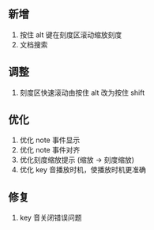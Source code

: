 ## 新增

1. 按住 alt 键在刻度区滚动缩放刻度
2. 文档搜索

## 调整

1. 刻度区快速滚动由按住 alt 改为按住 shift

## 优化

1. 优化 note 事件显示
2. 优化 note 事件对齐
3. 优化刻度缩放提示 (缩放 -> 刻度缩放)
3. 优化 key 音播放时机，使播放时机更准确

## 修复

1. key 音关闭错误问题